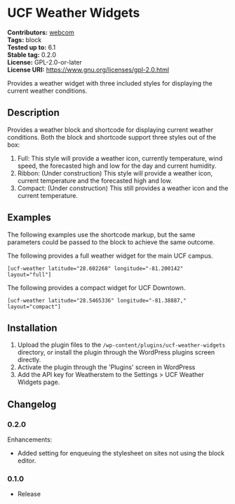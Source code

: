 # UCF Weather Widgets #
**Contributors:** [webcom](https://profiles.wordpress.org/webcom/)  
**Tags:**              block  
**Tested up to:**      6.1  
**Stable tag:**        0.2.0  
**License:**           GPL-2.0-or-later  
**License URI:**       https://www.gnu.org/licenses/gpl-2.0.html  

Provides a weather widget with three included styles for displaying the current weather conditions.

## Description ##

Provides a weather block and shortcode for displaying current weather conditions. Both the block and shortcode support three styles out of the box:

1. Full: This style will provide a weather icon, currently temperature, wind speed, the forecasted high and low for the day and current humidity.
2. Ribbon: (Under construction) This style will provide a weather icon, current temperature and the forecasted high and low.
3. Compact: (Under construction) This still provides a weather icon and the current temperature.

## Examples ##

The following examples use the shortcode markup, but the same parameters could be passed to the block to achieve the same outcome.

The following provides a full weather widget for the main UCF campus.

```
[ucf-weather latitude="28.602268" longitude="-81.200142" layout="full"]
```

The following provides a compact widget for UCF Downtown.

```
[ucf-weather latitude="28.5465336" longitude="-81.38887," layout="compact"]
```

## Installation ##

1. Upload the plugin files to the `/wp-content/plugins/ucf-weather-widgets` directory, or install the plugin through the WordPress plugins screen directly.
2. Activate the plugin through the 'Plugins' screen in WordPress
3. Add the API key for Weatherstem to the Settings > UCF Weather Widgets page.

## Changelog ##

### 0.2.0 ###
Enhancements:
* Added setting for enqueuing the stylesheet on sites not using the block editor.

### 0.1.0 ###
* Release

